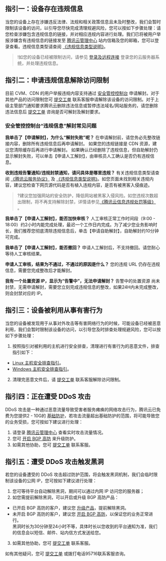 
## 指引一：设备存在违规信息

当您的设备上存在涉嫌违反法律、法规和相关政策信息且未及时整改，我们会暂时限制该设备的访问，以引导您尽快完成清理规避风险，您可以按如下步骤处理：请您检查涉嫌包含违规信息的链接，并对相应违规内容进行处理。我们已将被用户举报涉嫌含有违规信息的链接发至 [腾讯云管理中心](https://cloud.tencent.com/login?s_url=https%3A%2F%2Fcloud.tencent.com%2F) 站内信箱及您的邮箱，您可以登录查看。违规信息类型请查阅 [《违规信息类型说明》](https://cloud.tencent.com/document/product/301/2003#1.-.E4.BA.91.E5.AE.89.E5.85.A8.E8.BF.9D.E8.A7.84.E4.BA.8B.E4.BB.B6.E5.88.86.E7.B1.BB.E5.8F.8A.E5.A4.84.E7.BD.9A.E8.AF.B4.E6.98.8E)。
>!如您的设备已经被限制访问，请参见 [登录及远程连接](https://cloud.tencent.com/document/product/213/17278) 登录您的云服务器系统，并处理违规信息。



## 指引二：申请违规信息解除访问限制

目前 CVM、CDN 的用户举报违规内容支持通过 [安全管控控制台](https://console.cloud.tencent.com/secctrl) 申请解封。对于其他产品的访问限制您可 [提交工单](https://console.cloud.tencent.com/workorder/category) 联系客服申请解除该设备的访问限制。对于上级主管部门通知要求腾讯云删除违法信息或暂停违法域名/网站服务的，请您删除违法信息后 [提交工单](https://console.cloud.tencent.com/workorder/category) 咨询是否可解封及解封要求。

### 安全管控控制台“违规信息”解封常见问题

**我单击了【申请解封】，为什么“解封失败”呢？** 
在申请解封前，请您务必先整改链接内容，删除所有违规信息后再申请解封。 如果您的违规链接是 CDN 资源，建议您清除缓存后再进行申请解封。 如果确认已经删除了违规信息，但自助解封仍显示解封失败，可以单击【申请人工解封】，由审核员人工确认是否仍有违规信息。 

**收到违规告警通知/违规封禁通知，请问具体是哪里违规？**
有关违规信息类型请查阅 [《腾讯云服务协议》](https://cloud.tencent.com/document/product/301/1967) 及 [《违规信息类型说明》](https://cloud.tencent.com/document/product/301/2003#1.-.E4.BA.91.E5.AE.89.E5.85.A8.E8.BF.9D.E8.A7.84.E4.BA.8B.E4.BB.B6.E5.88.86.E7.B1.BB.E5.8F.8A.E5.A4.84.E7.BD.9A.E8.AF.B4.E6.98.8E)。如您页面未找到相关违规内容，建议您检查下网页源代码是否有植入违规内容，是否有被黑客入侵痕迹。
>?建议您加强网站的安全防护，降低网站被黑客入侵风险。如您违规次数超出限制，将不再支持解除封禁，详情请参见[《腾讯云信息违规处罚等级》](https://cloud.tencent.com/document/product/301/2003) 。



**我单击了【申请人工解封】，能否加快审核？**
人工审核正常工作时间段（9:00 - 18:00）约2小时内能完成处理，最迟一个工作日内完成。为了减少您业务影响时长，我们推荐您彻底清除违规信息后，单击【申请自助解封】，自助解封约10分钟可完成。

**我单击了【申请人工解封】，能否撤回？**
申请人工解封后，不支持撤回。请您耐心等待人工审核结果。

**申请人工审核，结果为不通过，不通过的原因是什么？**
您的违规 URL 仍存在违规信息，需要您完成整改后才能解封。 

**我有一个处置资源 IP，显示为“告警中”，无法申请解封？**
告警中的处置资源 尚未封禁，无需申请解封，需要您立刻完成违规信息的整改，如果24H内未完成整改，则会封禁对应的 IP。



## 指引三：设备被利用从事有害行为
当您的设备被发现用于从事对外攻击等有害网络行为的时候，可能设备已经被恶意利用，我们会暂时限制该设备的访问，以引导您及时排查处理规避风险，您可以按如下步骤处理：
1. 按照指引对被利用的主机进行安全排查，清理进行有害行为的恶意文件，排查指引如下：
  - [Linux 主机安全排查指引](https://cloud.tencent.com/document/product/296/9604)。
  - [Windows 主机安全排查指引](https://cloud.tencent.com/document/product/296/9605)。
2. 清理完恶意文件后，请 [提交工单](https://console.cloud.tencent.com/workorder/category) 联系客服解除访问限制。

## 指引四：正在遭受 DDoS 攻击
DDoS 攻击是一种通过恶意流量导致受害者服务瘫痪的网络攻击行为，腾讯云已免费为您提供2 - 10G的 [基础防护](https://cloud.tencent.com/document/product/1020/34517)，若攻击流量超出基础防护的范围，将可能导致您的业务受损，您可按如下建议进行处理：
1. 请登录 [腾讯云管理中心](https://console.cloud.tencent.com/dayu/basic) 查看实时攻击流量情况。
2. 您可 [开启 BGP 高防](https://buy.cloud.tencent.com/bgp_sp) 来升级防护。
3. 如需其他协助，您可 [提交工单](https://console.cloud.tencent.com/workorder/category) 联系客服。


## 指引五：遭受 DDoS 攻击触发黑洞
若您的设备遭受的 DDoS 攻击超过防护范围，将会触发黑洞机制，我们会临时限制该设备的公网 IP，您可按如下建议进行处理：
1. 您可等待平台自动解除黑洞，期间可以通过内网 IP 访问您的服务器；
2. 如您需提前解除黑洞，可以开启或升级 BGP 高防产品：
  - 已开启 BGP 高防的客户，建议您 [升级产品](https://console.cloud.tencent.com/dayu/ddos-overview)，提前解除黑洞。
  - 未开启 BGP 高防的客户，建议您 [开启 BGP 高防](https://buy.cloud.tencent.com/bgp_sp)，以保证您的业务正常进行。  
黑洞时长为30分钟至24小时不等，具体时长以您收到的平台通知为准，我们的信息会以短信、邮件、站内信方式发送给您。
3. 如需其他协助，您可 [提交工单](https://console.cloud.tencent.com/workorder/category) 联系客服。

如有其他疑问，您可 [提交工单](https://console.cloud.tencent.com/workorder/category) 或拨打电话95716联系客服咨询。
